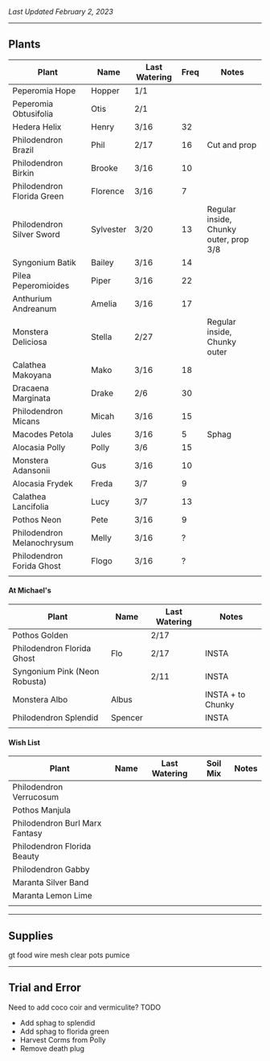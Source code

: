 *Last Updated February 2, 2023*

---

## Plants

| Plant                      | Name      | Last Watering | Freq | Notes                                  |
| -------------------------- | --------- | ------------- | ---- | -------------------------------------- |
| Peperomia Hope             | Hopper    | 1/1           |      |                                        |
| Peperomia Obtusifolia      | Otis      | 2/1           |      |                                        |
| Hedera Helix               | Henry     | 3/16          | 32   |                                        |
| Philodendron Brazil        | Phil      | 2/17          | 16   | Cut and prop                           |
| Philodendron Birkin        | Brooke    | 3/16          | 10   |                                        |
| Philodendron Florida Green | Florence  | 3/16          | 7    |                                        |
| Philodendron Silver Sword  | Sylvester | 3/20          | 13   | Regular inside, Chunky outer, prop 3/8 |
| Syngonium Batik            | Bailey    | 3/16          | 14   |                                        |
| Pilea Peperomioides        | Piper     | 3/16          | 22   |                                        |
| Anthurium Andreanum        | Amelia    | 3/16          | 17   |                                        |
| Monstera Deliciosa         | Stella    | 2/27          |      | Regular inside, Chunky outer           |
| Calathea Makoyana          | Mako      | 3/16          | 18   |                                        |
| Dracaena Marginata         | Drake     | 2/6           | 30   |                                        |
| Philodendron Micans        | Micah     | 3/16          | 15   |                                        |
| Macodes Petola             | Jules     | 3/16          | 5    | Sphag                                  |
| Alocasia Polly             | Polly     | 3/6           | 15   |                                        |
| Monstera Adansonii         | Gus       | 3/16          | 10   |                                        |
| Alocasia Frydek            | Freda     | 3/7           | 9    |                                        |
| Calathea Lancifolia        | Lucy      | 3/7           | 13   |                                        |
| Pothos Neon                | Pete      | 3/16          | 9    |                                        |
| Philodendron Melanochrysum | Melly     | 3/16          | ?    |                                        |
| Philodendron Forida Ghost  | Flogo     | 3/16          | ?    |                                        |
|                            |           |               |      |                                        |


#### At Michael's

| Plant                         | Name    | Last Watering | Notes             |
| ----------------------------- | ------- | ------------- | ----------------- |
| Pothos Golden                 |         | 2/17          |                   |
| Philodendron Florida Ghost    | Flo     | 2/17          | INSTA             |
| Syngonium Pink (Neon Robusta) |         | 2/11          | INSTA             |
| Monstera Albo                 | Albus   |               | INSTA + to Chunky |
| Philodendron Splendid         | Spencer |               | INSTA             |
|                               |         |               |                   |

#### Wish List

| Plant                          | Name | Last Watering | Soil Mix | Notes |
| ------------------------------ | ---- | ------------- | -------- | ----- |
| Philodendron Verrucosum        |      |               |          |       |
| Pothos Manjula                 |      |               |          |       |
| Philodendron Burl Marx Fantasy |      |               |          |       |
| Philodendron Florida Beauty    |      |               |          |       |
| Philodendron Gabby             |      |               |          |       |
| Maranta Silver Band            |      |               |          |       |
| Maranta Lemon Lime             |      |               |          |       |
|                                |      |               |          |       |



---

## Supplies

gt food
wire mesh
clear pots
pumice

---

## Trial and Error

Need to add coco coir and vermiculite?
TODO
- Add sphag to splendid
- Add sphag to florida green
- Harvest Corms from Polly
- Remove death plug

